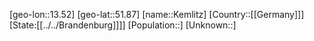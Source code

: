 ﻿---
location: [51.87,13.52]
type: City
tags:
- geo/City


SpocWebEntityId: 31382
isDeleted: false
confidential: public

---
[geo-lon::13.52]
[geo-lat::51.87]
[name::Kemlitz]
[Country::[[Germany]]]
[State:[[../../Brandenburg]]]]
[Population::]
[Unknown::]

